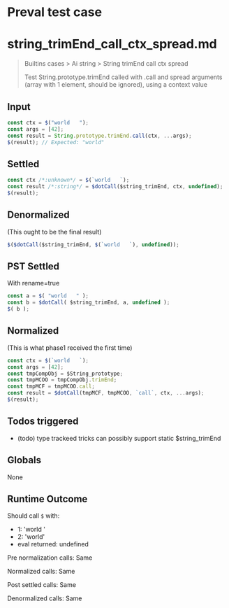 # Preval test case

# string_trimEnd_call_ctx_spread.md

> Builtins cases > Ai string > String trimEnd call ctx spread
>
> Test String.prototype.trimEnd called with .call and spread arguments (array with 1 element, should be ignored), using a context value

## Input

`````js filename=intro
const ctx = $("world   ");
const args = [42];
const result = String.prototype.trimEnd.call(ctx, ...args);
$(result); // Expected: "world"
`````


## Settled


`````js filename=intro
const ctx /*:unknown*/ = $(`world   `);
const result /*:string*/ = $dotCall($string_trimEnd, ctx, undefined);
$(result);
`````


## Denormalized
(This ought to be the final result)

`````js filename=intro
$($dotCall($string_trimEnd, $(`world   `), undefined));
`````


## PST Settled
With rename=true

`````js filename=intro
const a = $( "world   " );
const b = $dotCall( $string_trimEnd, a, undefined );
$( b );
`````


## Normalized
(This is what phase1 received the first time)

`````js filename=intro
const ctx = $(`world   `);
const args = [42];
const tmpCompObj = $String_prototype;
const tmpMCOO = tmpCompObj.trimEnd;
const tmpMCF = tmpMCOO.call;
const result = $dotCall(tmpMCF, tmpMCOO, `call`, ctx, ...args);
$(result);
`````


## Todos triggered


- (todo) type trackeed tricks can possibly support static $string_trimEnd


## Globals


None


## Runtime Outcome


Should call `$` with:
 - 1: 'world '
 - 2: 'world'
 - eval returned: undefined

Pre normalization calls: Same

Normalized calls: Same

Post settled calls: Same

Denormalized calls: Same
